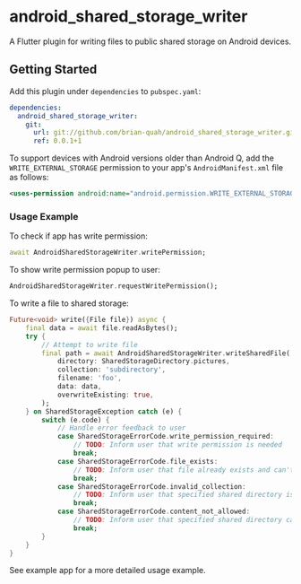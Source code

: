 # android_shared_storage_writer

A Flutter plugin for writing files to public shared storage on Android devices.

## Getting Started

Add this plugin under `dependencies` to `pubspec.yaml`:
```` yaml
dependencies:
  android_shared_storage_writer:
    git:
      url: git://github.com/brian-quah/android_shared_storage_writer.git
      ref: 0.0.1+1
````

To support devices with Android versions older than Android Q, add the `WRITE_EXTERNAL_STORAGE` permission to your app's `AndroidManifest.xml` file as follows:

``` xml
<uses-permission android:name="android.permission.WRITE_EXTERNAL_STORAGE" android:maxSdkVersion="28" />
```


### Usage Example

To check if app has write permission:
``` dart
await AndroidSharedStorageWriter.writePermission;
```

To show write permission popup to user:
``` dart
AndroidSharedStorageWriter.requestWritePermission();
```

To write a file to shared storage:
``` dart
Future<void> write({File file}) async {
    final data = await file.readAsBytes();
    try {
        // Attempt to write file
        final path = await AndroidSharedStorageWriter.writeSharedFile(
            directory: SharedStorageDirectory.pictures,
            collection: 'subdirectory',
            filename: 'foo',
            data: data,
            overwriteExisting: true,
        );
    } on SharedStorageException catch (e) {
        switch (e.code) {
            // Handle error feedback to user
            case SharedStorageErrorCode.write_permission_required:
                // TODO: Inform user that write permission is needed
                break;
            case SharedStorageErrorCode.file_exists:
                // TODO: Inform user that file already exists and can't be overwritten
                break;
            case SharedStorageErrorCode.invalid_collection:
                // TODO: Inform user that specified shared directory is unavailable (i.e. with older Android versions)
                break;
            case SharedStorageErrorCode.content_not_allowed:
                // TODO: Inform user that specified shared directory cannot contain file type given
                break;
        }
    }
}
```

See example app for a more detailed usage example.